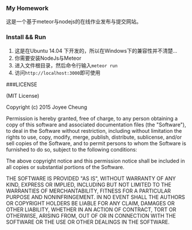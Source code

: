 ### My Homework

这是一个基于meteor与nodejs的在线作业发布与提交网站。

### Install && Run

1. 这是在Ubuntu 14.04 下开发的，所以在Windows下的兼容性并不清楚...
2. 你需要安装NodeJs与Meteor
3. 进入文件根目录，然后命令行输入`meteor run`
4. 访问`http://localhost:3000`即可使用

###LICENSE

(MIT License)

Copyright (c) 2015 Joyee Cheung

Permission is hereby granted, free of charge, to any person obtaining a copy of this software and associated documentation files (the "Software"), to deal in the Software without restriction, including without limitation the rights to use, copy, modify, merge, publish, distribute, sublicense, and/or sell copies of the Software, and to permit persons to whom the Software is furnished to do so, subject to the following conditions:

The above copyright notice and this permission notice shall be included in all copies or substantial portions of the Software.

THE SOFTWARE IS PROVIDED "AS IS", WITHOUT WARRANTY OF ANY KIND, EXPRESS OR IMPLIED, INCLUDING BUT NOT LIMITED TO THE WARRANTIES OF MERCHANTABILITY, FITNESS FOR A PARTICULAR PURPOSE AND NONINFRINGEMENT. IN NO EVENT SHALL THE AUTHORS OR COPYRIGHT HOLDERS BE LIABLE FOR ANY CLAIM, DAMAGES OR OTHER LIABILITY, WHETHER IN AN ACTION OF CONTRACT, TORT OR OTHERWISE, ARISING FROM, OUT OF OR IN CONNECTION WITH THE SOFTWARE OR THE USE OR OTHER DEALINGS IN THE SOFTWARE.